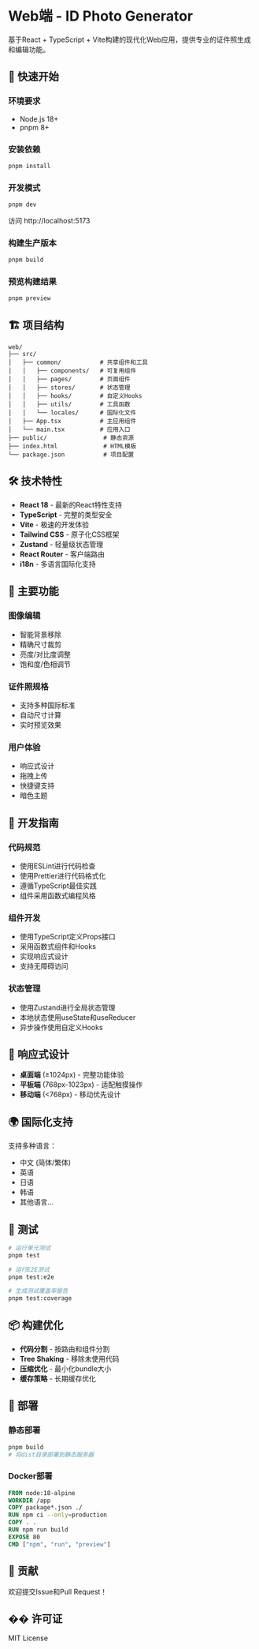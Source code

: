 # Web端 - ID Photo Generator

基于React + TypeScript + Vite构建的现代化Web应用，提供专业的证件照生成和编辑功能。

## 🚀 快速开始

### 环境要求
- Node.js 18+
- pnpm 8+

### 安装依赖
```bash
pnpm install
```

### 开发模式
```bash
pnpm dev
```
访问 http://localhost:5173

### 构建生产版本
```bash
pnpm build
```

### 预览构建结果
```bash
pnpm preview
```

## 🏗️ 项目结构

```
web/
├── src/
│   ├── common/           # 共享组件和工具
│   │   ├── components/   # 可复用组件
│   │   ├── pages/        # 页面组件
│   │   ├── stores/       # 状态管理
│   │   ├── hooks/        # 自定义Hooks
│   │   ├── utils/        # 工具函数
│   │   └── locales/      # 国际化文件
│   ├── App.tsx           # 主应用组件
│   └── main.tsx          # 应用入口
├── public/                # 静态资源
├── index.html             # HTML模板
└── package.json           # 项目配置
```

## 🛠️ 技术特性

- **React 18** - 最新的React特性支持
- **TypeScript** - 完整的类型安全
- **Vite** - 极速的开发体验
- **Tailwind CSS** - 原子化CSS框架
- **Zustand** - 轻量级状态管理
- **React Router** - 客户端路由
- **i18n** - 多语言国际化支持

## 🎨 主要功能

### 图像编辑
- 智能背景移除
- 精确尺寸裁剪
- 亮度/对比度调整
- 饱和度/色相调节

### 证件照规格
- 支持多种国际标准
- 自动尺寸计算
- 实时预览效果

### 用户体验
- 响应式设计
- 拖拽上传
- 快捷键支持
- 暗色主题

## 🔧 开发指南

### 代码规范
- 使用ESLint进行代码检查
- 使用Prettier进行代码格式化
- 遵循TypeScript最佳实践
- 组件采用函数式编程风格

### 组件开发
- 使用TypeScript定义Props接口
- 采用函数式组件和Hooks
- 实现响应式设计
- 支持无障碍访问

### 状态管理
- 使用Zustand进行全局状态管理
- 本地状态使用useState和useReducer
- 异步操作使用自定义Hooks

## 📱 响应式设计

- **桌面端** (≥1024px) - 完整功能体验
- **平板端** (768px-1023px) - 适配触摸操作
- **移动端** (<768px) - 移动优先设计

## 🌍 国际化支持

支持多种语言：
- 中文 (简体/繁体)
- 英语
- 日语
- 韩语
- 其他语言...

## 🧪 测试

```bash
# 运行单元测试
pnpm test

# 运行E2E测试
pnpm test:e2e

# 生成测试覆盖率报告
pnpm test:coverage
```

## 📦 构建优化

- **代码分割** - 按路由和组件分割
- **Tree Shaking** - 移除未使用代码
- **压缩优化** - 最小化bundle大小
- **缓存策略** - 长期缓存优化

## 🚀 部署

### 静态部署
```bash
pnpm build
# 将dist目录部署到静态服务器
```

### Docker部署
```dockerfile
FROM node:18-alpine
WORKDIR /app
COPY package*.json ./
RUN npm ci --only=production
COPY . .
RUN npm run build
EXPOSE 80
CMD ["npm", "run", "preview"]
```

## 🤝 贡献

欢迎提交Issue和Pull Request！

## �� 许可证

MIT License
